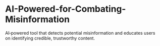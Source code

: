 # AI-Powered-for-Combating-Misinformation
 AI‑powered tool that detects potential misinformation and educates users on identifying credible, trustworthy content.

